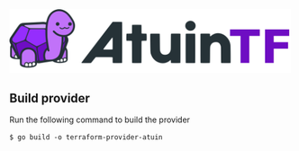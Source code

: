<img src="image/README/1710340059105.png" alt="drawing" width="500"/>

## Build provider

Run the following command to build the provider

```shell
$ go build -o terraform-provider-atuin
```

